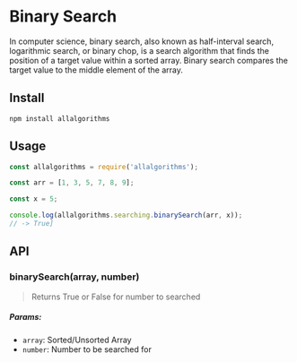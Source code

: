 # Binary Search

In computer science, binary search, also known as half-interval search, logarithmic search, or binary chop, is a search algorithm that finds the position of a target value within a sorted array. Binary search compares the target value to the middle element of the array.

## Install

```
npm install allalgorithms
```

## Usage

```js
const allalgorithms = require('allalgorithms');

const arr = [1, 3, 5, 7, 8, 9];

const x = 5;

console.log(allalgorithms.searching.binarySearch(arr, x));
// -> True]
```

## API

### binarySearch(array, number)

> Returns True or False for number to searched

##### Params:

- `array`: Sorted/Unsorted Array
- `number`: Number to be searched for
